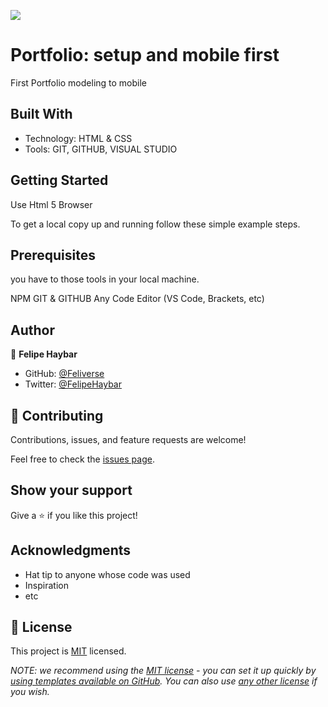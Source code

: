 ![](https://img.shields.io/badge/Microverse-blueviolet)

# Portfolio: setup and mobile first

First Portfolio modeling to mobile

## Built With

- Technology: HTML & CSS
- Tools: GIT, GITHUB,  VISUAL STUDIO

## Getting Started

Use Html 5 Browser

To get a local copy up and running follow these simple example steps.
## Prerequisites
you have to those tools in your local machine.

 NPM
 GIT & GITHUB
 Any Code Editor (VS Code, Brackets, etc)

## Author

👤 **Felipe Haybar**

- GitHub: [@Feliverse](https://github.com/Feliverse)
- Twitter: [@FelipeHaybar](https://twitter.com/FelipeHaybar)


## 🤝 Contributing

Contributions, issues, and feature requests are welcome!

Feel free to check the [issues page](../../issues/).

## Show your support

Give a ⭐️ if you like this project!

## Acknowledgments

- Hat tip to anyone whose code was used
- Inspiration
- etc

## 📝 License

This project is [MIT](./LICENSE) licensed.

_NOTE: we recommend using the [MIT license](https://choosealicense.com/licenses/mit/) - you can set it up quickly by [using templates available on GitHub](https://docs.github.com/en/communities/setting-up-your-project-for-healthy-contributions/adding-a-license-to-a-repository). You can also use [any other license](https://choosealicense.com/licenses/) if you wish._
